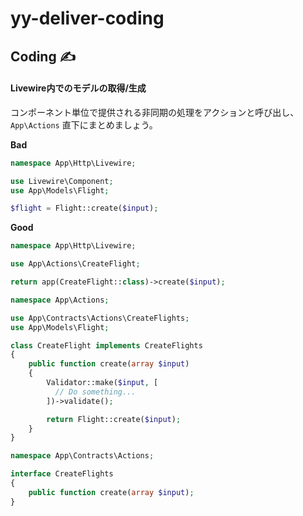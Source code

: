 # yy-deliver-coding

## Coding ✍️

#### Livewire内でのモデルの取得/生成
コンポーネント単位で提供される非同期の処理をアクションと呼び出し、 `App\Actions` 直下にまとめましょう。

**Bad**

```PHP
namespace App\Http\Livewire;

use Livewire\Component;
use App\Models\Flight;

$flight = Flight::create($input);
```

**Good**
```PHP
namespace App\Http\Livewire;

use App\Actions\CreateFlight;

return app(CreateFlight::class)->create($input);
```


```PHP
namespace App\Actions;

use App\Contracts\Actions\CreateFlights;
use App\Models\Flight;

class CreateFlight implements CreateFlights
{
    public function create(array $input)
    {
        Validator::make($input, [
          // Do something...
        ])->validate();

        return Flight::create($input);
    }
}
```


```PHP
namespace App\Contracts\Actions;

interface CreateFlights
{
    public function create(array $input);
}
```
